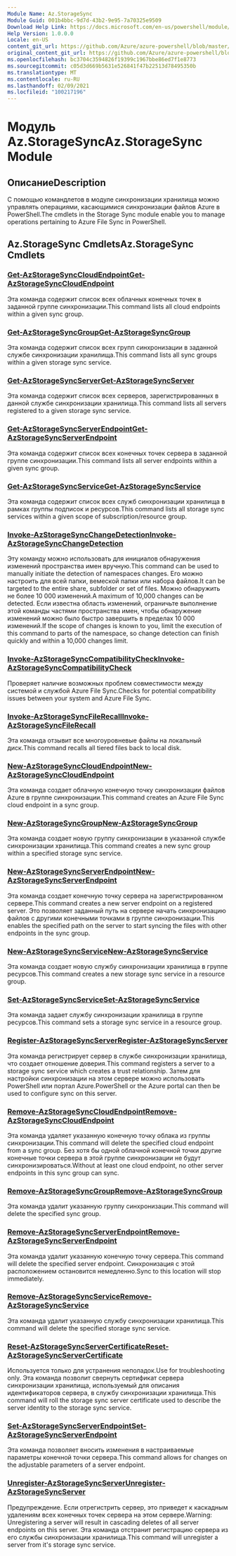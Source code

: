```yaml
---
Module Name: Az.StorageSync
Module Guid: 001b4bbc-9d7d-43b2-9e95-7a70325e9509
Download Help Link: https://docs.microsoft.com/en-us/powershell/module/az.storagesync
Help Version: 1.0.0.0
Locale: en-US
content_git_url: https://github.com/Azure/azure-powershell/blob/master/src/StorageSync/StorageSync/help/Az.StorageSync.md
original_content_git_url: https://github.com/Azure/azure-powershell/blob/master/src/StorageSync/StorageSync/help/Az.StorageSync.md
ms.openlocfilehash: bc3704c3594826f19399c1967bbe86ed7f1e8773
ms.sourcegitcommit: c05d3d669b5631e526841f47b22513d78495350b
ms.translationtype: MT
ms.contentlocale: ru-RU
ms.lasthandoff: 02/09/2021
ms.locfileid: "100217196"
---
```

# <span data-ttu-id="b607f-101">Модуль Az.StorageSync</span><span class="sxs-lookup"><span data-stu-id="b607f-101">Az.StorageSync Module</span></span>
## <span data-ttu-id="b607f-102">Описание</span><span class="sxs-lookup"><span data-stu-id="b607f-102">Description</span></span>
<span data-ttu-id="b607f-103">С помощью командлетов в модуле синхронизации хранилища можно управлять операциями, касающимися синхронизации файлов Azure в PowerShell.</span><span class="sxs-lookup"><span data-stu-id="b607f-103">The cmdlets in the Storage Sync module enable you to manage operations pertaining to Azure File Sync in PowerShell.</span></span>

## <span data-ttu-id="b607f-104">Az.StorageSync Cmdlets</span><span class="sxs-lookup"><span data-stu-id="b607f-104">Az.StorageSync Cmdlets</span></span>
### [<span data-ttu-id="b607f-105">Get-AzStorageSyncCloudEndpoint</span><span class="sxs-lookup"><span data-stu-id="b607f-105">Get-AzStorageSyncCloudEndpoint</span></span>](Get-AzStorageSyncCloudEndpoint.md)
<span data-ttu-id="b607f-106">Эта команда содержит список всех облачных конечных точек в заданной группе синхронизации.</span><span class="sxs-lookup"><span data-stu-id="b607f-106">This command lists all cloud endpoints within a given sync group.</span></span>

### [<span data-ttu-id="b607f-107">Get-AzStorageSyncGroup</span><span class="sxs-lookup"><span data-stu-id="b607f-107">Get-AzStorageSyncGroup</span></span>](Get-AzStorageSyncGroup.md)
<span data-ttu-id="b607f-108">Эта команда содержит список всех групп синхронизации в заданной службе синхронизации хранилища.</span><span class="sxs-lookup"><span data-stu-id="b607f-108">This command lists all sync groups within a given storage sync service.</span></span>

### [<span data-ttu-id="b607f-109">Get-AzStorageSyncServer</span><span class="sxs-lookup"><span data-stu-id="b607f-109">Get-AzStorageSyncServer</span></span>](Get-AzStorageSyncServer.md)
<span data-ttu-id="b607f-110">Эта команда содержит список всех серверов, зарегистрированных в данной службе синхронизации хранилища.</span><span class="sxs-lookup"><span data-stu-id="b607f-110">This command lists all servers registered to a given storage sync service.</span></span>

### [<span data-ttu-id="b607f-111">Get-AzStorageSyncServerEndpoint</span><span class="sxs-lookup"><span data-stu-id="b607f-111">Get-AzStorageSyncServerEndpoint</span></span>](Get-AzStorageSyncServerEndpoint.md)
<span data-ttu-id="b607f-112">Эта команда содержит список всех конечных точек сервера в заданной группе синхронизации.</span><span class="sxs-lookup"><span data-stu-id="b607f-112">This command lists all server endpoints within a given sync group.</span></span>

### [<span data-ttu-id="b607f-113">Get-AzStorageSyncService</span><span class="sxs-lookup"><span data-stu-id="b607f-113">Get-AzStorageSyncService</span></span>](Get-AzStorageSyncService.md)
<span data-ttu-id="b607f-114">Эта команда содержит список всех служб синхронизации хранилища в рамках группы подписок и ресурсов.</span><span class="sxs-lookup"><span data-stu-id="b607f-114">This command lists all storage sync services within a given scope of subscription/resource group.</span></span>

### [<span data-ttu-id="b607f-115">Invoke-AzStorageSyncChangeDetection</span><span class="sxs-lookup"><span data-stu-id="b607f-115">Invoke-AzStorageSyncChangeDetection</span></span>](Invoke-AzStorageSyncChangeDetection.md)
<span data-ttu-id="b607f-116">Эту команду можно использовать для инициалов обнаружения изменений пространства имен вручную.</span><span class="sxs-lookup"><span data-stu-id="b607f-116">This command can be used to manually initiate the detection of namespaces changes.</span></span> <span data-ttu-id="b607f-117">Его можно настроить для всей папки, вемеской папки или набора файлов.</span><span class="sxs-lookup"><span data-stu-id="b607f-117">It can be targeted to the entire share, subfolder or set of files.</span></span> <span data-ttu-id="b607f-118">Можно обнаружить не более 10 000 изменений.</span><span class="sxs-lookup"><span data-stu-id="b607f-118">A maximum of 10,000 changes can be detected.</span></span> <span data-ttu-id="b607f-119">Если известна область изменений, ограничьте выполнение этой команды частями пространства имен, чтобы обнаружение изменений можно было быстро завершить в пределах 10 000 изменений.</span><span class="sxs-lookup"><span data-stu-id="b607f-119">If the scope of changes is known to you, limit the execution of this command to parts of the namespace, so change detection can finish quickly and within a 10,000 changes limit.</span></span>

### [<span data-ttu-id="b607f-120">Invoke-AzStorageSyncCompatibilityCheck</span><span class="sxs-lookup"><span data-stu-id="b607f-120">Invoke-AzStorageSyncCompatibilityCheck</span></span>](Invoke-AzStorageSyncCompatibilityCheck.md)
<span data-ttu-id="b607f-121">Проверяет наличие возможных проблем совместимости между системой и службой Azure File Sync.</span><span class="sxs-lookup"><span data-stu-id="b607f-121">Checks for potential compatibility issues between your system and Azure File Sync.</span></span>

### [<span data-ttu-id="b607f-122">Invoke-AzStorageSyncFileRecall</span><span class="sxs-lookup"><span data-stu-id="b607f-122">Invoke-AzStorageSyncFileRecall</span></span>](Invoke-AzStorageSyncFileRecall.md)
<span data-ttu-id="b607f-123">Эта команда отзывит все многоуровневые файлы на локальный диск.</span><span class="sxs-lookup"><span data-stu-id="b607f-123">This command recalls all tiered files back to local disk.</span></span>

### [<span data-ttu-id="b607f-124">New-AzStorageSyncCloudEndpoint</span><span class="sxs-lookup"><span data-stu-id="b607f-124">New-AzStorageSyncCloudEndpoint</span></span>](New-AzStorageSyncCloudEndpoint.md)
<span data-ttu-id="b607f-125">Эта команда создает облачную конечную точку синхронизации файлов Azure в группе синхронизации.</span><span class="sxs-lookup"><span data-stu-id="b607f-125">This command creates an Azure File Sync cloud endpoint in a sync group.</span></span>

### [<span data-ttu-id="b607f-126">New-AzStorageSyncGroup</span><span class="sxs-lookup"><span data-stu-id="b607f-126">New-AzStorageSyncGroup</span></span>](New-AzStorageSyncGroup.md)
<span data-ttu-id="b607f-127">Эта команда создает новую группу синхронизации в указанной службе синхронизации хранилища.</span><span class="sxs-lookup"><span data-stu-id="b607f-127">This command creates a new sync group within a specified storage sync service.</span></span>

### [<span data-ttu-id="b607f-128">New-AzStorageSyncServerEndpoint</span><span class="sxs-lookup"><span data-stu-id="b607f-128">New-AzStorageSyncServerEndpoint</span></span>](New-AzStorageSyncServerEndpoint.md)
<span data-ttu-id="b607f-129">Эта команда создает конечную точку сервера на зарегистрированном сервере.</span><span class="sxs-lookup"><span data-stu-id="b607f-129">This command creates a new server endpoint on a registered server.</span></span> <span data-ttu-id="b607f-130">Это позволяет заданный путь на сервере начать синхронизацию файлов с другими конечными точками в группе синхронизации.</span><span class="sxs-lookup"><span data-stu-id="b607f-130">This enables the specified path on the server to start syncing the files with other endpoints in the sync group.</span></span>

### [<span data-ttu-id="b607f-131">New-AzStorageSyncService</span><span class="sxs-lookup"><span data-stu-id="b607f-131">New-AzStorageSyncService</span></span>](New-AzStorageSyncService.md)
<span data-ttu-id="b607f-132">Эта команда создает новую службу синхронизации хранилища в группе ресурсов.</span><span class="sxs-lookup"><span data-stu-id="b607f-132">This command creates a new storage sync service in a resource group.</span></span>

### [<span data-ttu-id="b607f-133">Set-AzStorageSyncService</span><span class="sxs-lookup"><span data-stu-id="b607f-133">Set-AzStorageSyncService</span></span>](New-AzStorageSyncService.md)
<span data-ttu-id="b607f-134">Эта команда задает службу синхронизации хранилища в группе ресурсов.</span><span class="sxs-lookup"><span data-stu-id="b607f-134">This command sets a storage sync service in a resource group.</span></span>

### [<span data-ttu-id="b607f-135">Register-AzStorageSyncServer</span><span class="sxs-lookup"><span data-stu-id="b607f-135">Register-AzStorageSyncServer</span></span>](Register-AzStorageSyncServer.md)
<span data-ttu-id="b607f-136">Эта команда регистрирует сервер в службе синхронизации хранилища, что создает отношение доверия.</span><span class="sxs-lookup"><span data-stu-id="b607f-136">This command registers a server to a storage sync service which creates a trust relationship.</span></span> <span data-ttu-id="b607f-137">Затем для настройки синхронизации на этом сервере можно использовать PowerShell или портал Azure.</span><span class="sxs-lookup"><span data-stu-id="b607f-137">PowerShell or the Azure portal can then be used to configure sync on this server.</span></span>

### [<span data-ttu-id="b607f-138">Remove-AzStorageSyncCloudEndpoint</span><span class="sxs-lookup"><span data-stu-id="b607f-138">Remove-AzStorageSyncCloudEndpoint</span></span>](Remove-AzStorageSyncCloudEndpoint.md)
<span data-ttu-id="b607f-139">Эта команда удаляет указанную конечную точку облака из группы синхронизации.</span><span class="sxs-lookup"><span data-stu-id="b607f-139">This command will delete the specified cloud endpoint from a sync group.</span></span> <span data-ttu-id="b607f-140">Без хотя бы одной облачной конечной точки другие конечные точки сервера в этой группе синхронизации не будут синхронизироваться.</span><span class="sxs-lookup"><span data-stu-id="b607f-140">Without at least one cloud endpoint, no other server endpoints in this sync group can sync.</span></span>

### [<span data-ttu-id="b607f-141">Remove-AzStorageSyncGroup</span><span class="sxs-lookup"><span data-stu-id="b607f-141">Remove-AzStorageSyncGroup</span></span>](Remove-AzStorageSyncGroup.md)
<span data-ttu-id="b607f-142">Эта команда удалит указанную группу синхронизации.</span><span class="sxs-lookup"><span data-stu-id="b607f-142">This command will delete the specified sync group.</span></span>

### [<span data-ttu-id="b607f-143">Remove-AzStorageSyncServerEndpoint</span><span class="sxs-lookup"><span data-stu-id="b607f-143">Remove-AzStorageSyncServerEndpoint</span></span>](Remove-AzStorageSyncServerEndpoint.md)
<span data-ttu-id="b607f-144">Эта команда удалит указанную конечную точку сервера.</span><span class="sxs-lookup"><span data-stu-id="b607f-144">This command will delete the specified server endpoint.</span></span> <span data-ttu-id="b607f-145">Синхронизация с этой расположением остановится немедленно.</span><span class="sxs-lookup"><span data-stu-id="b607f-145">Sync to this location will stop immediately.</span></span>

### [<span data-ttu-id="b607f-146">Remove-AzStorageSyncService</span><span class="sxs-lookup"><span data-stu-id="b607f-146">Remove-AzStorageSyncService</span></span>](Remove-AzStorageSyncService.md)
<span data-ttu-id="b607f-147">Эта команда удалит указанную службу синхронизации хранилища.</span><span class="sxs-lookup"><span data-stu-id="b607f-147">This command will delete the specified storage sync service.</span></span>

### [<span data-ttu-id="b607f-148">Reset-AzStorageSyncServerCertificate</span><span class="sxs-lookup"><span data-stu-id="b607f-148">Reset-AzStorageSyncServerCertificate</span></span>](Reset-AzStorageSyncServerCertificate.md)
<span data-ttu-id="b607f-149">Используется только для устранения неполадок.</span><span class="sxs-lookup"><span data-stu-id="b607f-149">Use for troubleshooting only.</span></span> <span data-ttu-id="b607f-150">Эта команда позволит свернуть сертификат сервера синхронизации хранилища, используемый для описания идентификаторов сервера, в службу синхронизации хранилища.</span><span class="sxs-lookup"><span data-stu-id="b607f-150">This command will roll the storage sync server certificate used to describe the server identity to the storage sync service.</span></span>

### [<span data-ttu-id="b607f-151">Set-AzStorageSyncServerEndpoint</span><span class="sxs-lookup"><span data-stu-id="b607f-151">Set-AzStorageSyncServerEndpoint</span></span>](Set-AzStorageSyncServerEndpoint.md)
<span data-ttu-id="b607f-152">Эта команда позволяет вносить изменения в настраиваемые параметры конечной точки сервера.</span><span class="sxs-lookup"><span data-stu-id="b607f-152">This command allows for changes on the adjustable parameters of a server endpoint.</span></span>

### [<span data-ttu-id="b607f-153">Unregister-AzStorageSyncServer</span><span class="sxs-lookup"><span data-stu-id="b607f-153">Unregister-AzStorageSyncServer</span></span>](Unregister-AzStorageSyncServer.md)
<span data-ttu-id="b607f-154">Предупреждение. Если отрегистрить сервер, это приведет к каскадным удалениям всех конечных точек сервера на этом сервере.</span><span class="sxs-lookup"><span data-stu-id="b607f-154">Warning: Unregistering a server will result in cascading deletes of all server endpoints on this server.</span></span> <span data-ttu-id="b607f-155">Эта команда отстранит регистрацию сервера из его службы синхронизации хранилища.</span><span class="sxs-lookup"><span data-stu-id="b607f-155">This command will unregister a server from it's storage sync service.</span></span>

